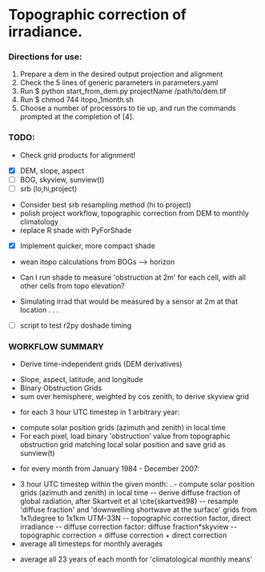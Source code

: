 # Topographic correction of irradiance.


### Directions for use:
1. Prepare a dem in the desired output projection and alignment
2. Check the 5 lines of generic parameters in parameters.yaml
3. Run $ python start_from_dem.py projectName /path/to/dem.tif
4. Run $ chmod 744 itopo_1month.sh
5. Choose a number of processors to tie up, and run the commands prompted at the completion of [4].


### TODO:
* Check grid products for alignment!
 - [x] DEM, slope, aspect
 - [ ] BOG, skyview, sunview(t)
 - [ ] srb (lo,hi,project)
* Consider best srb resampling method (hi to project)
* polish project workflow, topographic correction from DEM to monthly climatology
* replace R shade with PyForShade
* [x] Implement quicker, more compact shade
 - wean itopo calculations from BOGs --> horizon
* Can I run shade to measure 'obstruction at 2m' for each cell, with all other cells from topo elevation?
 - Simulating irrad that would be measured by a sensor at 2m at that location . . .
* [ ] script to test r2py doshade timing 


### WORKFLOW SUMMARY
* Derive time-independent grids (DEM derivatives)
 - Slope, aspect, latitude, and longitude
 - Binary Obstruction Grids
 - sum over hemisphere, weighted by cos zenith, to derive skyview grid
* for each 3 hour UTC timestep in 1 arbitrary year:
 - compute solar position grids (azimuth and zenith) in local time
 - For each pixel, load binary 'obstruction' value from topographic obstruction grid matching local solar position and save grid as sunview(t)
* for every month from January 1984 - December 2007:
 - 3 hour UTC timestep within the given month:
..- compute solar position grids (azimuth and zenith) in local time
 -- derive diffuse fraction of global radiation, after Skartveit et al \cite{skartveit98}
 -- resample 'diffuse fraction' and 'downwelling shortwave at the surface' grids from 1x1\degree to 1x1km UTM-33N
 -- topographic correction factor, direct irradiance
 -- diffuse correction factor: diffuse fraction*skyview
 -- topographic correction = diffuse correction + direct correction
 - average all timesteps for monthly averages
* average all 23 years of each month for 'climatological monthly means'
